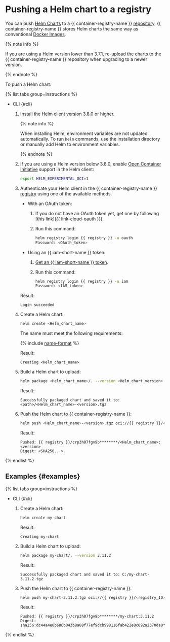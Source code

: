 # Pushing a Helm chart to a registry

You can push [Helm Charts](https://helm.sh/docs/topics/charts/) to a {{ container-registry-name }} [repository](../../concepts/repository.md). {{ container-registry-name }} stores Helm charts the same way as conventional [Docker Images](../../concepts/docker-image.md).

{% note info %}

If you are using a Helm version lower than 3.7.1, re-upload the charts to the {{ container-registry-name }} repository when upgrading to a newer version.

{% endnote %}

To push a Helm chart:

{% list tabs group=instructions %}

- CLI {#cli}

  1. [Install](https://helm.sh/docs/intro/install/) the Helm client version 3.8.0 or higher.

     {% note info %}

     When installing Helm, environment variables are not updated automatically. To run `helm` commands, use the installation directory or manually add Helm to environment variables.

     {% endnote %}

  1. If you are using a Helm version below 3.8.0, enable [Open Container Initiative](https://opencontainers.org/) support in the Helm client:

     ```bash
     export HELM_EXPERIMENTAL_OCI=1
     ```

  1. Authenticate your Helm client in the {{ container-registry-name }} [registry](../../concepts/registry.md) using one of the available methods.
     * With an OAuth token:
       1. If you do not have an OAuth token yet, get one by following [this link]({{ link-cloud-oauth }}).
       1. Run this command:

          ```bash
          helm registry login {{ registry }} -u oauth
          Password: <OAuth_token>
          ```

     * Using an {{ iam-short-name }} token:
       1. [Get an {{ iam-short-name }} token](../../../iam/operations/iam-token/create.md).
       1. Run this command:

          ```bash
          helm registry login {{ registry }} -u iam
          Password: <IAM_token>
          ```

     Result:

     ```text
     Login succeeded
     ```

  1. Create a Helm chart:

     ```bash
     helm create <Helm_chart_name>
     ```

     The name must meet the following requirements:

     {% include [name-format](../../../_includes/name-format.md) %}

     Result:

     ```text
     Creating <Helm_chart_name>
     ```

  1. Build a Helm chart to upload:

     ```bash
     helm package <Helm_chart_name>/. --version <Helm_chart_version>
     ```

     Result:

     ```text
     Successfully packaged chart and saved it to: <path>/<Helm_chart_name>-<version>.tgz
     ```

  1. Push the Helm chart to {{ container-registry-name }}:

     ```bash
     helm push <Helm_chart_name>-<version>.tgz oci://{{ registry }}/<registry_ID>
     ```

     Result:

     ```text
     Pushed: {{ registry }}/crp3h07fgv9b********/<Helm_chart_name>:<version>
     Digest: <SHA256...>
     ```

{% endlist %}

## Examples {#examples}

{% list tabs group=instructions %}

- CLI {#cli}

  1. Create a Helm chart:

     ```bash
     helm create my-chart
     ```

     Result:

     ```text
     Creating my-chart
     ```

  1. Build a Helm chart to upload:

     ```bash
     helm package my-chart/. --version 3.11.2
     ```

     Result:

     ```text
     Successfully packaged chart and saved it to: C:/my-chart-3.11.2.tgz
     ```

  1. Push the Helm chart to {{ container-registry-name }}:

     ```bash
     helm push my-chart-3.11.2.tgz oci://{{ registry }}/<registry_ID>
     ```

     Result:

     ```text
     Pushed: {{ registry }}/crp3h07fgv9b********/my-chart:3.11.2
     Digest: sha256:dc44a4e8b686b043b8a88f77ef9dcb998116fab422e8c892a2370da0********
     ```

{% endlist %}